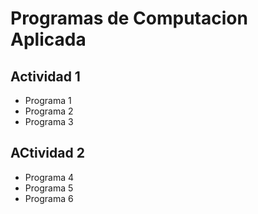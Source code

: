 # Programas de Computacion Aplicada 

## Actividad 1
- Programa 1
- Programa 2
- Programa 3

## ACtividad 2
- Programa 4
- Programa 5
- Programa 6